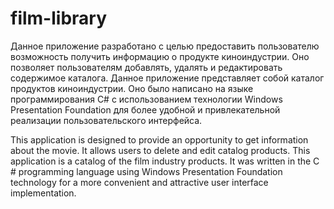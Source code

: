 # film-library
Данное приложение разработано с целью предоставить пользователю возможность получить информацию о продукте киноиндустрии. Оно позволяет пользователям добавлять, удалять и редактировать содержимое каталога. Данное приложение представляет собой каталог продуктов киноиндустрии. Оно было написано на языке программирования С# с использованием технологии Windows Presentation Foundation для более удобной и привлекательной реализации пользовательского интерфейса.

This application is designed to provide an opportunity to get information about
the movie. It allows users to delete and edit catalog products.
This application is a catalog of the film industry products. It was written in the
C # programming language using Windows Presentation Foundation technology
for a more convenient and attractive user interface implementation.
